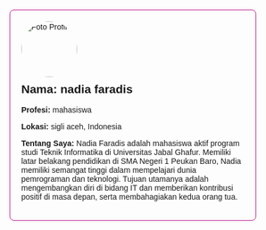 <!DOCTYPE html>
<html lang="id">
<head>
  <meta charset="UTF-8">
  <title>Profil Singkat</title>
  <style>
    body {
      font-family: Arial, sans-serif;
      margin: 20px;
    }
    .profil {
      border: 1px solid #b50d86;
      padding: 20px;
      max-width: 400px;
      border-radius: 8px;
    }
    .profil img {
      width: 100px;
      border-radius: 50%;
    }
    .profil h2 {
      margin-top: 10px;
    }
  </style>
</head>
<body>

<div class="profil">
  <img src="nadia.jpeg" alt="Foto Profil">
  <h2>Nama: nadia faradis</h2>
  <p><strong>Profesi:</strong> mahasiswa</p>
  <p><strong>Lokasi:</strong> sigli aceh, Indonesia</p>
  <p><strong>Tentang Saya:</strong> Nadia Faradis adalah mahasiswa aktif program studi Teknik Informatika di Universitas Jabal Ghafur.
     Memiliki latar belakang pendidikan di SMA Negeri 1 Peukan Baro, Nadia memiliki semangat tinggi dalam mempelajari dunia pemrograman
      dan teknologi. Tujuan utamanya adalah mengembangkan diri di bidang IT dan memberikan kontribusi positif di masa depan,
       serta membahagiakan kedua orang tua.</p>
</div>

</body>
</html>
